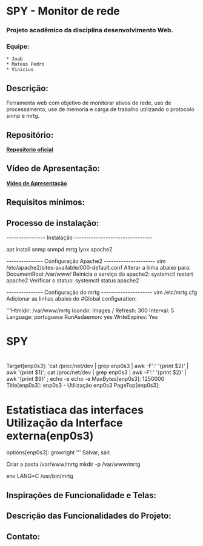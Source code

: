 # SPY - Monitor de rede

### Projeto acadêmico da disciplina desenvolvimento Web.
### Equipe:
	* Joab
	* Mateus Pedro
	* Vinicius 

## Descrição:

Ferramenta web com objetivo de monitorar ativos de rede, uso de processamento, use de memoria e carga de trabalho utilizando o protocolo snmp e mrtg.

## Repositório:
[**Repositorio oficial**](https://github.com/viniciusaccioly/spy)<br>

## Vídeo de Apresentação:
[**Video de Apresentação**](http://link-para-o-video)

## Requisitos mínimos:
	
## Processo de instalação:
---------------- Instalação --------------------------------

apt install snmp snmpd mrtg lynx apache2

--------------- Configuração Apache2 ---------------------
	vim /etc/apache2/sites-available/000-default.conf
Alterar a linha abaixo para:
	 DocumentRoot /var/www/
Reinicia o serviço do apache2:
	systemctl restart apache2
Verificar o status:
	systemctl status apache2

--------------- Configuração do mrtg ---------------------
	vim /etc/mrtg.cfg
Adicionar as linhas abaixo do #Global configuration:

'''Htmldir: /var/www/mrtg
Icondir: Images /
Refresh: 300
Interval: 5
Language: portuguese
RunAsdaemon: yes
WriteExpires: Yes

# SPY
#
Target[enp0s3]: 'cat /proc/net/dev | grep enp0s3 | awk -F':' '{print $2}' | awk '{print $1}'; cat /proc/net/dev | grep enp0s3 | awk -F':' '{print $2}' | awk '{print $9}' ; echo -e echo -e
MaxBytes[enp0s3]: 1250000
Title[enp0s3]: enp0s3 - Utilização enp0s3
PageTop[enp0s3]: <h1>Estatistiaca das interfaces<br>Utilização da Interface externa(enp0s3)</h1>
options[enp0s3]: growright
'''
Salvar, sair.

Criar a pasta /var/www/mrtg 
	mkdir -p /var/www/mrtg

env LANG=C /usr/bin/mrtg
## Inspirações de Funcionalidade e Telas:

## Descrição das Funcionalidades do Projeto:

## Contato:
